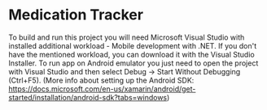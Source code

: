 # Medication Tracker
To build and run this project you will need Microsoft Visual Studio with installed additional workload - Mobile development with .NET.
If you don't have the mentioned workload, you can download it with the Visual Studio Installer.
To run app on Android emulator you just need to open the project with Visual Studio and then select Debug -> Start Without Debugging (Ctrl+F5). (More info about setting up the Android SDK: https://docs.microsoft.com/en-us/xamarin/android/get-started/installation/android-sdk?tabs=windows)
